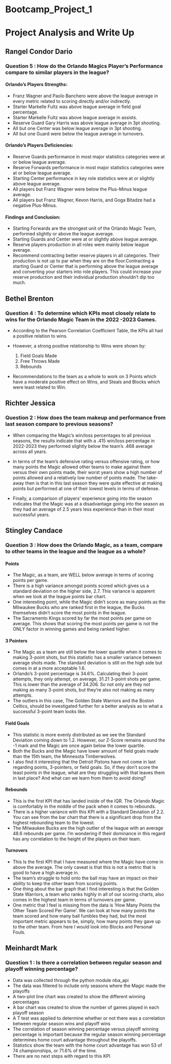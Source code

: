 # Bootcamp_Project_1
# Project Analysis and Write Up

## Rangel Condor Dario

### Question 5 : How do the Orlando Magics Player’s Performance compare to similar players in the league?

#### Orlando’s Players Strengths:
- Franz Wagner and Paolo Banchero were above the league average in every metric related to scoring directly and/or indirectly.
- Starter Markelle Fultz was above league average in field goal percentage.
- Starter Markelle Fultz was above league average in assists.
- Reserve Guard Gary Harris was above league average in 3pt shooting.
- All but one Center was below league average in 3pt shooting.
- All but one Guard were below the league average in turnovers.

#### Orlando’s Players Deficiencies:
- Reserve Guards performance in most major statistics categories were at or below league average.
- Reserve Forwards performance in most major statistics categories were at or below league average.
- Starting Center performance in key role statistics were at or slightly above league average.
- All players but Franz Wagner were below the Plus-Minus league average.
- All players but Franz Wagner, Kevon Harris, and Goga Bitadze had a negative Plus-Minus.

#### Findings and Conclusion:
- Starting Forwards are the strongest unit of the Orlando Magic Team, performed slightly or above the league average.
- Starting Guards and Center were at or slightly above league average.
- Reserve players production in all roles were mainly below league average.
- Recommend contracting better reserve players in all categories. Their production is not up to par when they are on the floor.Contracting a starting Guard or Center that is performing above the league average and converting your starters into role players. This could increase your reserve production and their individual production shouldn’t dip too much. 


## Bethel Brenton

### Question 4 : To determine which KPIs most closely relate to wins for the Orlando Magic Team in the 2022 -2023 Games.

- According to the Pearson Correlation Coefficient Table, the KPIs all had a positive relation to wins.
- However, a strong positive relationship to Wins were shown by: 
   1) Field Goals Made
   2) Free Throws Made
   3) Rebounds

- Recommendations to the team as a whole to work on 3 Points which have a moderate positive effect on Wins,
and Steals and Blocks which were least related to Win.


## Richter Jessica

### Question 2 : How does the team makeup and performance from last season compare to previous seasons?

- When comparing the Magic’s win/loss percentages to all previous seasons, the results indicate that with a .415 win/loss percentage in 2022-2023 they performed slightly below the team’s .468 average across all years. 

- In terms of the team’s defensive rating versus offensive rating, or how many points the Magic allowed other teams to make against them versus their own points made, their worst years show a high number of points allowed and a relatively low number of points made. The take-away then is that in this last season they were quite effective at making points but performed at one of their lowest levels in terms of defense. 

- Finally, a comparison of players' experience going into the season indicates that the Magic was at a disadvantage going into the season as they had an average of 2.5 years less experience than in their most successful years.

## Stingley Candace

### Question 3 : How does the Orlando Magic, as a team, compare to other teams in the league and the league as a whole?

#### Points
   - The Magic, as a team, are WELL below average in terms of scoring points per game. 
   - There is a high variance amongst points scored which gives us a standard deviation on the higher side, 2.7. This variance is apparent when we look at the league points bar chart. 
   - One interesting point, while the Magic didn’t score as many points as the Milwaukee Bucks who are ranked first in the league, the Bucks themselves didn’t score the most points in the league. 
   - The Sacramento Kings scored by far the most points per game on average. This shows that scoring the most points per game is not the ONLY factor in winning games and being ranked higher.

#### 3 Pointers
   - The Magic as a team are still below the lower quartile when it comes to making 3-point shots, but this statistic has a smaller variance between average shots made. The standard deviation is still on the high side but comes in at a more acceptable 1.6. 
   - Orlando’s 3-point percentage is 34.6%. Calculating their 3-point attempts, they only attempt, on average, 31.21 3-point shots per game. This is lower than the average of 34.206. So not only are they not making as many 3-point shots, but they’re also not making as many attempts. 
   - The outliers in this case, The Golden State Warriors and the Boston Celtics, should be investigated further for a better analysis as to what a successful 3-point team looks like.

#### Field Goals
   - This statistic is more evenly distributed as we see the Standard Deviation coming down to 1.2. However, our Z-Score remains around the -1 mark and the Magic are once again below the lower quartile.
   - Both the Bucks and the Magic have lower amount of field goals made than the 15th team, the Minnesota Timberwolves. 
   - I also find it interesting that the Detroit Pistons have not come in last regarding points, 3-pointers, or field goals. So, if they don’t score the least points in the league, what are they struggling with that leaves them in last place? And what can we learn from them to avoid doing?

#### Rebounds
   - This is the first KPI that has landed inside of the IQR. The Orlando Magic is comfortably in the middle of the pack when it comes to rebounds.
   - There is a higher variance with this KPI with a Standard Deviation of 2.2. You can see from the bar chart that there is a significant drop from the highest rebounding team to the lowest. 
   - The Milwaukee Bucks are the high outlier of the league with an average 48.6 rebounds per game. I’m wondering if their dominance in this regard has any correlation to the height of the players on their team. 

#### Turnovers
   - This Is the first KPI that I have measured where the Magic have come in above the average. The only caveat is that this is not a metric that is good to have a high average in. 
   - The team’s struggle to hold onto the ball may have an impact on their ability to keep the other team from scoring points. 
   - One thing about the bar graph that I find interesting is that the Golden State Warriors, a team who ranks highly in all of our scoring charts, also comes in the highest team in terms of turnovers per game. 
   - One metric that I feel is missing from the data is ‘How Many Points the Other Team Scored Per Game’. We can look at how many points the team scored and how many ball fumbles they had, but the most important metric appears to be, simply, how many points they gave up to the other team. From here I would look into Blocks and Personal Fouls.


## Meinhardt Mark

### Question 1 : Is there a correlation between regular season and playoff winning percentage?
   - Data was collected through the python module nba_api
   - The data was filtered to include only seasons where the Magic made the playoffs
   - A two-plot line chart was created to show the different winning percentages
   - A bar chart was created to show the number of games played in each playoff season
   - A T test was applied to determine whether or not there was a correlation between regular season wins and playoff wins
   - The correlation of season winning percentage versus playoff winning percentage is important because the regular season winning percentage determines home court advantage throughout the playoffs.
   - Statistics show the team with the home court advantage has won 53 of 74 championships, or 71.6% of the time. 
   - There are no next steps with regard to this KPI




